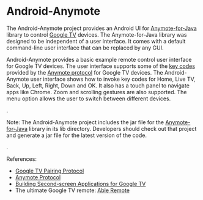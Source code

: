Android-Anymote
===============

<p>The Android-Anymote project provides an Android UI for <a href="https://github.com/entertailion/Anymote-for-Java">Anymote-for-Java</a> library to control <a href="https://developers.google.com/tv/">Google TV</a> devices. 
The Anymote-for-Java library was designed to be independent of a user interface. It comes with a default command-line user interface that can be replaced by any GUI.</p>

<p>Android-Anymote provides a basic example remote control user interface for Google TV devices. 
The user interface supports some of the <a href="https://code.google.com/p/anymote-protocol/source/browse/proto/keycodes.proto">key codes</a> provided by the <a href="https://developers.google.com/tv/remote/docs/anymote">Anymote protocol</a> for Google TV devices.
The Android-Anymote user interface shows how to invoke key codes for Home, Live TV, Back, Up, Left, Right, Down and OK.
It also has a touch panel to navigate apps like Chrome. Zoom and scrolling gestures are also supported. 
The menu option allows the user to switch between different devices.</p>.

<p>Note: The Android-Anymote project includes the jar file for the <a href="https://github.com/entertailion/Anymote-for-Java">Anymote-for-Java</a> library in its lib directory. 
Developers should check out that project and generate a jar file for the latest version of the code.</p>.

<p>References:
<ul>
<li><a href="https://developers.google.com/tv/remote/docs/pairing">Google TV Pairing Protocol</a></li>
<li><a href="https://code.google.com/p/anymote-protocol/">Anymote Protocol</a></li>
<li><a href="https://developers.google.com/tv/remote/docs/developing">Building Second-screen Applications for Google TV</a></li>
<li>The ultimate Google TV remote: <a href="https://play.google.com/store/apps/details?id=com.entertailion.android.remote">Able Remote</a></li>
</ul>
</p>